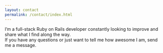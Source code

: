 ```yaml
---
layout: contact
permalink: /contact/index.html
---
```


I’m a full-stack Ruby on Rails developer constantly looking to improve and share what I find along the way.<br />
If you have any questions or just want to tell me how awesome I am, send me a message.
